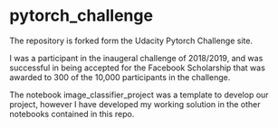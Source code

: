 # pytorch_challenge

The repository is forked form the Udacity Pytorch Challenge site. 

I was a participant in the inaugeral challenge of 2018/2019, and was successful in being accepted for the Facebook Scholarship that was awarded to 300 of the 10,000 participants in the challenge.

The notebook image_classifier_project was a template to develop our project, however I have developed my working solution in the other notebooks contained in this repo.
